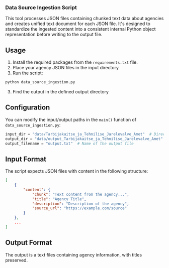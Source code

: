 ### Data Source Ingestion Script

This tool processes JSON files containing chunked text data about agencies and creates unified text document for each JSON file. It's designed to standardize the ingested content into a consistent internal Python object representation before writing to the output file.


## Usage

1. Install the required packages from the `requirements.txt` file.
2. Place your agency JSON files in the input directory
3. Run the script:
```bash
python data_source_ingestion.py
```

3. Find the output in the defined output directory

## Configuration

You can modify the input/output paths in the `main()` function of `data_source_ingestion.py`:

```python
input_dir = "data/Tarbijakaitse_ja_Tehnilise_Jarelevalve_Amet"  # Directory with JSON files
output_dir = "data/output_Tarbijakaitse_ja_Tehnilise_Jarelevalve_Amet"  # Directory for output
output_filename = "output.txt"  # Name of the output file
```

## Input Format

The script expects JSON files with content in the following structure:

```json
[
    {
        "content": {
            "chunk": "Text content from the agency...",
            "title": "Agency Title",
            "description": "Description of the agency",
            "source_url": "https://example.com/source"
        }
    },
    ...
]
```

## Output Format

The output is a text files containing agency information, with titles preserved.

